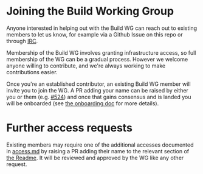 # Joining the Build Working Group

Anyone interested in helping out with the Build WG can reach out to existing
members to let us know, for example via a Github Issue on this repo or through
[IRC][].

Membership of the Build WG involves granting infrastructure access, so full
membership of the WG can be a gradual process. However we welcome anyone willing
to contribute, and we're always working to make contributions easier.

Once you're an established contributor, an existing Build WG member will invite
you to join the WG. A PR adding your name can be raised by either you or them
(e.g. [#524][]) and once that gains consensus and is landed you will be
onboarded (see [the onboarding doc][] for more details).

# Further access requests

Existing members may require one of the additional accesses documented in
[access.md][] by raising a PR adding their name to the relevant section of
[the Readme][]. It will be reviewed and approved by the WG like any other
request.

[#524]: https://github.com/nodejs/build/pull/524
[IRC]: /README.md#nodejs-build-working-group
[the Readme]: /README.md
[the onboarding doc]: /ONBOARDING.md
[access.md]: ./doc/access.md
